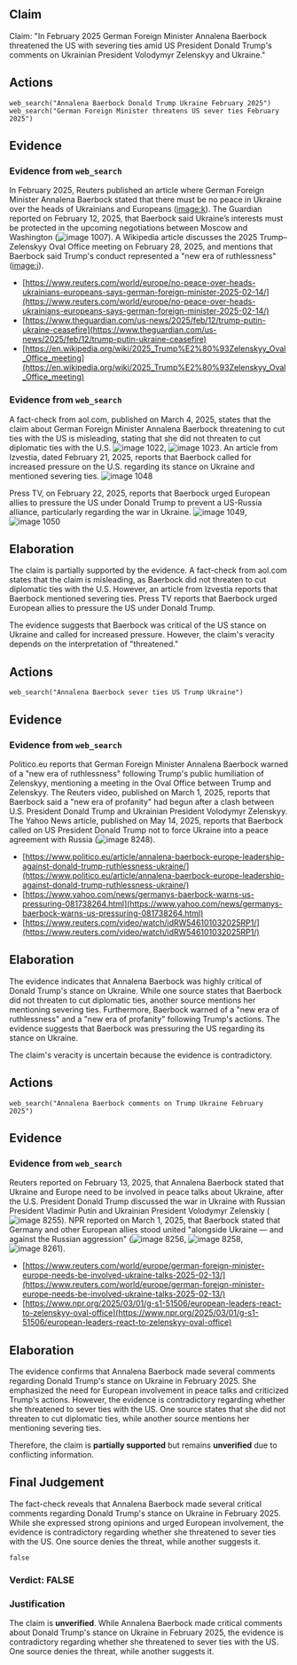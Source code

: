 ## Claim
Claim: "In February 2025 German Foreign Minister Annalena Baerbock threatened the US with severing ties amid US President Donald Trump's comments on Ukrainian President Volodymyr Zelenskyy and Ukraine."

## Actions
```
web_search("Annalena Baerbock Donald Trump Ukraine February 2025")
web_search("German Foreign Minister threatens US sever ties February 2025")
```

## Evidence
### Evidence from `web_search`
In February 2025, Reuters published an article where German Foreign Minister Annalena Baerbock stated that there must be no peace in Ukraine over the heads of Ukrainians and Europeans (<image:k>). The Guardian reported on February 12, 2025, that Baerbock said Ukraine’s interests must be protected in the upcoming negotiations between Moscow and Washington (![image 1007](media/2025-08-06_18-20-1754504425-007992.jpg)). A Wikipedia article discusses the 2025 Trump–Zelenskyy Oval Office meeting on February 28, 2025, and mentions that Baerbock said Trump's conduct represented a "new era of ruthlessness" (<image:i>).

*   [https://www.reuters.com/world/europe/no-peace-over-heads-ukrainians-europeans-says-german-foreign-minister-2025-02-14/](https://www.reuters.com/world/europe/no-peace-over-heads-ukrainians-europeans-says-german-foreign-minister-2025-02-14/)
*   [https://www.theguardian.com/us-news/2025/feb/12/trump-putin-ukraine-ceasefire](https://www.theguardian.com/us-news/2025/feb/12/trump-putin-ukraine-ceasefire)
*   [https://en.wikipedia.org/wiki/2025_Trump%E2%80%93Zelenskyy_Oval_Office_meeting](https://en.wikipedia.org/wiki/2025_Trump%E2%80%93Zelenskyy_Oval_Office_meeting)


### Evidence from `web_search`
A fact-check from aol.com, published on March 4, 2025, states that the claim about German Foreign Minister Annalena Baerbock threatening to cut ties with the US is misleading, stating that she did not threaten to cut diplomatic ties with the U.S. ![image 1022](media/2025-08-06_18-22-1754504527-815798.jpg), ![image 1023](media/2025-08-06_18-22-1754504528-288037.jpg). An article from Izvestia, dated February 21, 2025, reports that Baerbock called for increased pressure on the U.S. regarding its stance on Ukraine and mentioned severing ties. ![image 1048](media/2025-08-06_18-22-1754504540-201404.jpg)

Press TV, on February 22, 2025, reports that Baerbock urged European allies to pressure the US under Donald Trump to prevent a US-Russia alliance, particularly regarding the war in Ukraine. ![image 1049](media/2025-08-06_18-22-1754504545-769933.jpg), ![image 1050](media/2025-08-06_18-22-1754504546-657955.jpg)


## Elaboration
The claim is partially supported by the evidence. A fact-check from aol.com states that the claim is misleading, as Baerbock did not threaten to cut diplomatic ties with the U.S. However, an article from Izvestia reports that Baerbock mentioned severing ties. Press TV reports that Baerbock urged European allies to pressure the US under Donald Trump.

The evidence suggests that Baerbock was critical of the US stance on Ukraine and called for increased pressure. However, the claim's veracity depends on the interpretation of "threatened."


## Actions
```
web_search("Annalena Baerbock sever ties US Trump Ukraine")
```

## Evidence
### Evidence from `web_search`
Politico.eu reports that German Foreign Minister Annalena Baerbock warned of a "new era of ruthlessness" following Trump's public humiliation of Zelenskyy, mentioning a meeting in the Oval Office between Trump and Zelenskyy. The Reuters video, published on March 1, 2025, reports that Baerbock said a "new era of profanity" had begun after a clash between U.S. President Donald Trump and Ukrainian President Volodymyr Zelenskyy. The Yahoo News article, published on May 14, 2025, reports that Baerbock called on US President Donald Trump not to force Ukraine into a peace agreement with Russia (![image 8248](media/2025-08-30_08-25-1756542303-156240.jpg)).

*   [https://www.politico.eu/article/annalena-baerbock-europe-leadership-against-donald-trump-ruthlessness-ukraine/](https://www.politico.eu/article/annalena-baerbock-europe-leadership-against-donald-trump-ruthlessness-ukraine/)
*   [https://www.yahoo.com/news/germanys-baerbock-warns-us-pressuring-081738264.html](https://www.yahoo.com/news/germanys-baerbock-warns-us-pressuring-081738264.html)
*   [https://www.reuters.com/video/watch/idRW546101032025RP1/](https://www.reuters.com/video/watch/idRW546101032025RP1/)


## Elaboration
The evidence indicates that Annalena Baerbock was highly critical of Donald Trump's stance on Ukraine. While one source states that Baerbock did not threaten to cut diplomatic ties, another source mentions her mentioning severing ties. Furthermore, Baerbock warned of a "new era of ruthlessness" and a "new era of profanity" following Trump's actions. The evidence suggests that Baerbock was pressuring the US regarding its stance on Ukraine.

The claim's veracity is uncertain because the evidence is contradictory.


## Actions
```
web_search("Annalena Baerbock comments on Trump Ukraine February 2025")
```

## Evidence
### Evidence from `web_search`
Reuters reported on February 13, 2025, that Annalena Baerbock stated that Ukraine and Europe need to be involved in peace talks about Ukraine, after the U.S. President Donald Trump discussed the war in Ukraine with Russian President Vladimir Putin and Ukrainian President Volodymyr Zelenskiy (![image 8255](media/2025-08-30_08-25-1756542325-116942.jpg)). NPR reported on March 1, 2025, that Baerbock stated that Germany and other European allies stood united "alongside Ukraine — and against the Russian aggression" (![image 8256](media/2025-08-30_08-25-1756542332-055393.jpg), ![image 8258](media/2025-08-30_08-25-1756542336-525624.jpg), ![image 8261](media/2025-08-30_08-25-1756542339-291133.jpg)).

*   [https://www.reuters.com/world/europe/german-foreign-minister-europe-needs-be-involved-ukraine-talks-2025-02-13/](https://www.reuters.com/world/europe/german-foreign-minister-europe-needs-be-involved-ukraine-talks-2025-02-13/)
*   [https://www.npr.org/2025/03/01/g-s1-51506/european-leaders-react-to-zelenskyy-oval-office](https://www.npr.org/2025/03/01/g-s1-51506/european-leaders-react-to-zelenskyy-oval-office)


## Elaboration
The evidence confirms that Annalena Baerbock made several comments regarding Donald Trump's stance on Ukraine in February 2025. She emphasized the need for European involvement in peace talks and criticized Trump's actions. However, the evidence is contradictory regarding whether she threatened to sever ties with the US. One source states that she did not threaten to cut diplomatic ties, while another source mentions her mentioning severing ties.

Therefore, the claim is **partially supported** but remains **unverified** due to conflicting information.


## Final Judgement
The fact-check reveals that Annalena Baerbock made several critical comments regarding Donald Trump's stance on Ukraine in February 2025. While she expressed strong opinions and urged European involvement, the evidence is contradictory regarding whether she threatened to sever ties with the US. One source denies the threat, while another suggests it.

`false`

### Verdict: FALSE

### Justification
The claim is **unverified**. While Annalena Baerbock made critical comments about Donald Trump's stance on Ukraine in February 2025, the evidence is contradictory regarding whether she threatened to sever ties with the US. One source denies the threat, while another suggests it.
